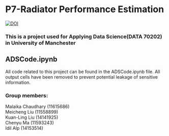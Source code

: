 # P7-Radiator Performance Estimation

[![DOI](https://zenodo.org/badge/DOI/10.5281/zenodo.15388770.svg)](https://doi.org/10.5281/zenodo.15388770)
### This is a project used for Applying Data Science(DATA 70202) in University of Manchester

## ADSCode.ipynb
All code related to this project can be found in the ADSCode.ipynb file. All output cells have been removed to prevent potential leakage of sensitive information.

### Group members:  
Malaika Chaudhary (11615686)  
Meicheng Liu (11558899)  
Kuan-Ling Liu (14141925)  
Chenyu Ma (11593243)  
Idil Alp (14153514)  

